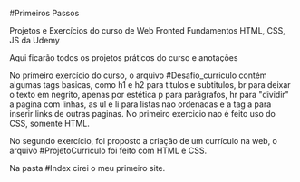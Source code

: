 #Primeiros Passos

Projetos e Exercícios do curso de Web Fronted Fundamentos HTML, CSS, JS da Udemy

Aqui ficarão todos os projetos práticos do curso e anotações

No primeiro exercício do curso, o arquivo #Desafio_curriculo contém algumas tags basicas, como h1 e h2 para titulos e subtitulos, br para deixar o texto em negrito, apenas por estética
p para parágrafos, hr para "dividir" a pagina com linhas, as ul e li para listas nao ordenadas e a tag a para inserir links de outras paginas. No primeiro exercicio nao é feito uso do CSS, somente HTML.

No segundo exercício, foi proposto a criação de um currículo na web, o arquivo #ProjetoCurriculo foi feito com HTML e CSS.

Na pasta #Index cirei o meu primeiro site.
